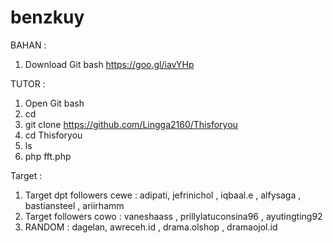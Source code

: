 # benzkuy
BAHAN :
1. Download Git bash https://goo.gl/iavYHp

TUTOR :
1. Open Git bash
2. cd
3. git clone https://github.com/Lingga2160/Thisforyou
4. cd Thisforyou
5. ls
6. php fft.php

 Target :
1. Target dpt followers cewe : adipati, jefrinichol , iqbaal.e , alfysaga , bastiansteel , ariirhamm
2. Target followers cowo : vaneshaass , prillylatuconsina96 , ayutingting92
3. RANDOM : dagelan, awreceh.id , drama.olshop , dramaojol.id

